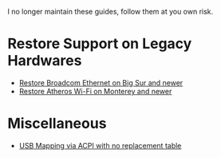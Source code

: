 I no longer maintain these guides, follow them at you own risk.

# Restore Support on Legacy Hardwares
* [Restore Broadcom Ethernet on Big Sur and newer](Broadcom_Ethernet_BigSur_and_newer)
* [Restore Atheros Wi-Fi on Monterey and newer](Atheros_Wifi_Monterey_and_newer)

# Miscellaneous
* [USB Mapping via ACPI with no replacement table](SSDT_USB_Mapping)
